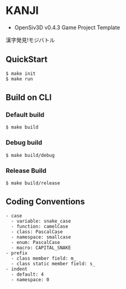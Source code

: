# KANJI
- OpenSiv3D v0.4.3 Game Project Template

漢字発見!モジバトル

## QuickStart
```
$ make init
$ make run
```

## Build on CLI
### Default build
```
$ make build
```

### Debug build
```
$ make build/debug
```

### Release Build
```
$ make build/release
```


## Coding Conventions
```
- case
  - variable: snake_case
  - function: camelCase
  - class: PascalCase
  - namespace: smallcase
  - enum: PascalCase
  - macro: CAPITAL_SNAKE
- prefix
  - class member field: m_
  - class static member field: s_
- indent
  - default: 4
  - namespace: 0
```
